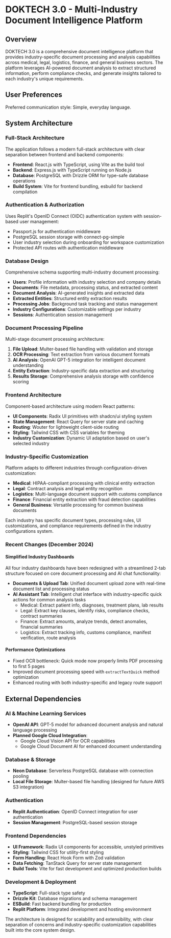 # DOKTECH 3.0 - Multi-Industry Document Intelligence Platform

## Overview

DOKTECH 3.0 is a comprehensive document intelligence platform that provides industry-specific document processing and analysis capabilities across medical, legal, logistics, finance, and general business sectors. The platform leverages AI-powered document analysis to extract structured information, perform compliance checks, and generate insights tailored to each industry's unique requirements.

## User Preferences

Preferred communication style: Simple, everyday language.

## System Architecture

### Full-Stack Architecture
The application follows a modern full-stack architecture with clear separation between frontend and backend components:

- **Frontend**: React.js with TypeScript, using Vite as the build tool
- **Backend**: Express.js with TypeScript running on Node.js
- **Database**: PostgreSQL with Drizzle ORM for type-safe database operations
- **Build System**: Vite for frontend bundling, esbuild for backend compilation

### Authentication & Authorization
Uses Replit's OpenID Connect (OIDC) authentication system with session-based user management:

- Passport.js for authentication middleware
- PostgreSQL session storage with connect-pg-simple
- User industry selection during onboarding for workspace customization
- Protected API routes with authentication middleware

### Database Design
Comprehensive schema supporting multi-industry document processing:

- **Users**: Profile information with industry selection and company details
- **Documents**: File metadata, processing status, and extracted content
- **Document Analysis**: AI-generated insights and extracted data
- **Extracted Entities**: Structured entity extraction results
- **Processing Jobs**: Background task tracking and status management
- **Industry Configurations**: Customizable settings per industry
- **Sessions**: Authentication session management

### Document Processing Pipeline
Multi-stage document processing architecture:

1. **File Upload**: Multer-based file handling with validation and storage
2. **OCR Processing**: Text extraction from various document formats
3. **AI Analysis**: OpenAI GPT-5 integration for intelligent document understanding
4. **Entity Extraction**: Industry-specific data extraction and structuring
5. **Results Storage**: Comprehensive analysis storage with confidence scoring

### Frontend Architecture
Component-based architecture using modern React patterns:

- **UI Components**: Radix UI primitives with shadcn/ui styling system
- **State Management**: React Query for server state and caching
- **Routing**: Wouter for lightweight client-side routing
- **Styling**: Tailwind CSS with CSS variables for theming
- **Industry Customization**: Dynamic UI adaptation based on user's selected industry

### Industry-Specific Customization
Platform adapts to different industries through configuration-driven customization:

- **Medical**: HIPAA-compliant processing with clinical entity extraction
- **Legal**: Contract analysis and legal entity recognition
- **Logistics**: Multi-language document support with customs compliance
- **Finance**: Financial entity extraction with fraud detection capabilities
- **General Business**: Versatile processing for common business documents

Each industry has specific document types, processing rules, UI customizations, and compliance requirements defined in the industry configurations system.

### Recent Changes (December 2024)

#### Simplified Industry Dashboards
All four industry dashboards have been redesigned with a streamlined 2-tab structure focused on core document processing and AI chat functionality:

- **Documents & Upload Tab**: Unified document upload zone with real-time document list and processing status
- **AI Assistant Tab**: Intelligent chat interface with industry-specific quick actions for common analysis tasks
  - Medical: Extract patient info, diagnoses, treatment plans, lab results
  - Legal: Extract key clauses, identify risks, compliance checks, contract summaries
  - Finance: Extract amounts, analyze trends, detect anomalies, financial summaries
  - Logistics: Extract tracking info, customs compliance, manifest verification, route analysis

#### Performance Optimizations
- Fixed OCR bottleneck: Quick mode now properly limits PDF processing to first 5 pages
- Improved document processing speed with `extractTextQuick` method optimization
- Enhanced routing with both industry-specific and legacy route support

## External Dependencies

### AI & Machine Learning Services
- **OpenAI API**: GPT-5 model for advanced document analysis and natural language processing
- **Planned Google Cloud Integration**: 
  - Google Cloud Vision API for OCR capabilities
  - Google Cloud Document AI for enhanced document understanding

### Database & Storage
- **Neon Database**: Serverless PostgreSQL database with connection pooling
- **Local File Storage**: Multer-based file handling (designed for future AWS S3 integration)

### Authentication
- **Replit Authentication**: OpenID Connect integration for user authentication
- **Session Management**: PostgreSQL-based session storage

### Frontend Dependencies
- **UI Framework**: Radix UI components for accessible, unstyled primitives
- **Styling**: Tailwind CSS for utility-first styling
- **Form Handling**: React Hook Form with Zod validation
- **Data Fetching**: TanStack Query for server state management
- **Build Tools**: Vite for fast development and optimized production builds

### Development & Deployment
- **TypeScript**: Full-stack type safety
- **Drizzle Kit**: Database migrations and schema management
- **ESBuild**: Fast backend bundling for production
- **Replit Platform**: Integrated development and hosting environment

The architecture is designed for scalability and extensibility, with clear separation of concerns and industry-specific customization capabilities built into the core system design.